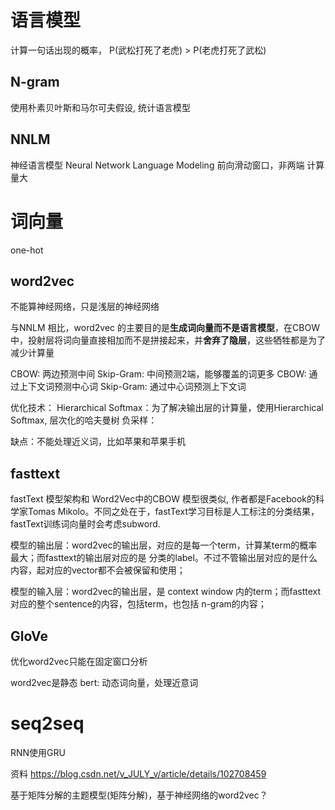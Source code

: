 # 语言模型
计算一句话出现的概率， P(武松打死了老虎) > P(老虎打死了武松)

## N-gram
使用朴素贝叶斯和马尔可夫假设, 统计语言模型

## NNLM
神经语言模型
Neural Network Language Modeling 前向滑动窗口，非两端 计算量大

# 词向量
one-hot


## word2vec
不能算神经网络，只是浅层的神经网络

与NNLM 相比，word2vec 的主要目的是**生成词向量而不是语言模型**，在CBOW中，投射层将词向量直接相加而不是拼接起来，并**舍弃了隐层**，这些牺牲都是为了减少计算量

CBOW: 两边预测中间
Skip-Gram: 中间预测2端，能够覆盖的词更多
CBOW: 通过上下文词预测中心词 Skip-Gram: 通过中心词预测上下文词

优化技术： Hierarchical Softmax：为了解决输出层的计算量，使用Hierarchical Softmax, 层次化的哈夫曼树 负采样：

缺点：不能处理近义词，比如苹果和苹果手机

## fasttext
fastText 模型架构和 Word2Vec中的CBOW 模型很类似, 作者都是Facebook的科学家Tomas Mikolo。不同之处在于，fastText学习目标是人工标注的分类结果， fastText训练词向量时会考虑subword.

模型的输出层：word2vec的输出层，对应的是每一个term，计算某term的概率最大；而fasttext的输出层对应的是 分类的label。不过不管输出层对应的是什么内容，起对应的vector都不会被保留和使用；

模型的输入层：word2vec的输出层，是 context window 内的term；而fasttext 对应的整个sentence的内容，包括term，也包括 n-gram的内容；

## GloVe
优化word2vec只能在固定窗口分析

word2vec是静态 bert: 动态词向量，处理近意词

# seq2seq
RNN使用GRU


资料
https://blog.csdn.net/v_JULY_v/article/details/102708459

基于矩阵分解的主题模型(矩阵分解)，基于神经网络的word2vec？
